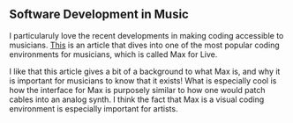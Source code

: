 ## Software Development in Music

I particularuly love the recent developments in making coding accessible to musicians. [This](https://riemannkollektion.com/blogs/techno-producer-knowledge-hub/max-for-live-the-techno-producers-guide) is an article that dives into one of the most popular coding environments for musicians, which is called Max for Live.

I like that this article gives a bit of a background to what Max is, and why it is important for musicians to know that it exists! What is especially cool is how the interface for Max is purposely similar to how one would patch cables into an analog synth. I think the fact that Max is a visual coding environment is especially important for artists.
